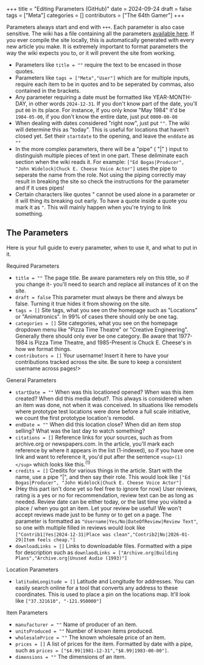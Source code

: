 +++
title = "Editing Parameters (GitHub)"
date = 2024-09-24
draft = false
tags = ["Meta"]
categories = []
contributors = ["The 64th Gamer"]
+++

Parameters always start and end with `+++`. Each parameter is also case sensitive. The wiki has a file containing all the parameters [available here](https://github.com/The64thGamer/cheeseepedia/blob/main/archetypes/default.html). If you ever compile the site locally, this is automatically generated with every new article you make. It is extremely important to format parameters the way the wiki expects you to, or it will prevent the site from working.

- Parameters like `title = ""` require the text to be encased in those quotes.
- Parameters like `tags = ["Meta","User"]` which are for multiple inputs, require each item to be in quotes and to be seperated by commas, also contained in the brackets.
- Any parameter requiring a date must be formatted like YEAR-MONTH-DAY, in other words `2024-12-31`. If you don't know part of the date, you'll put `00` in its place. For instance, if you only know "May 1984" it'd be `1984-05-00`, if you don't know the entire date, just put `0000-00-00`
- When dealing with dates considered "right now", just put `""`. The wiki will determine this as "today". This is useful for locations that haven't closed yet. Set their `startdate` to the opening, and leave the `enddate` as `""`
- In the more complex parameters, there will be a "pipe" ( "|" ) input to distinguish multiple pieces of text in one part. These deliminate each section when the wiki reads it. For example: `["Ed Bogas|Producer", "John Widelock|Chuck E. Cheese Voice Actor"]` uses the pipe to seperate the name from the role. Not using the piping correctly may result in breaking the site so check the instructions for the parameter and if it uses pipes!
- Certain characters like quotes " cannot be used alone in a parameter or it will thing its breaking out early. To have a quote inside a quote you mark it as `"`. This will mainly happen when you're trying to link something.

## The Parameters

Here is your full guide to every parameter, when to use it, and what to put in it.

Required Parameters

- `title = ""` The page title. Be aware parameters rely on this title, so if you change it- you'll need to search and replace all instances of it on the site.
- `draft = false` This parameter must always be there and always be false. Turning it true hides it from showing on the site.
- `tags = []` Site tags, what you see on the homepage such as "Locations" or "Animatronics". In 99% of cases there should only be one tag.
- `categories = []` Site categories, what you see on the homepage dropdown menu like "Pizza Time Theatre" or "Creative Engineering". Generally there should only ever be one category. Be aware that 1977-1984 is Pizza Time Theatre, and 1985-Present is Chuck E. Cheese's in how we format things.
- `contributors = []` Your username! Insert it here to have your contributions tracked across the site. Be sure to keep a consistent username across pages!>


General Parameters

- `startDate = ""` When was this locationed opened? When was this item created? When did this media debut?. This always is considered when an item was done, not when it was conceived. In situations like remodels where prototype test locations were done before a full scale initiative, we count the first prototype location's remodel.
- `endDate = ""` When did this location close? When did an item stop selling? What was the last day to watch something?
- `citations = []` Reference links for your sources, such as from archive.org or newspapers.com. In the article, you'll mark each reference by where it appears in the list (1-indexed), so if you have one link and want to reference it, you'd put after the sentence `<sup>(1)</sup>` which looks like this.<sup>(1)</sup>
- `credits = []` Credits for various things in the article. Start with the name, use a pipe "|", and then say their role. This would look like `["Ed Bogas|Producer", "John Widelock|Chuck E. Cheese Voice Actor"]`
- (Hey this part isn't done yet so feel free to ignore for now) User reviews, rating is a yes or no for recommendation, review text can be as long as needed. Review date can be either today, or the last time you visited a place / when you got an item. Let your review be useful! We won't accept reviews made just to be funny or to get on a page. The parameter is formatted as `"Username|Yes/No|DateOfReview|Review Text"`, so one with multiple filled in reviews would look like `["Contrib1|Yes|2024-12-31|Place was clean","Contrib2|No|2026-01-29|Item feels cheap."]`
- `downloadLinks = []` Links to downloadable files. Formatted with a pipe for description such as `downlaodLinks = ["Archive.org|Building Plans","Archive.org|Unused Audio (1993)"]`


Location Parameters

- `latitudeLongitude = []` Latitude and Longitude for addresses. You can easily search online for a tool that converts any address to these coordinates. This is used to place a pin on the locations map. It'll look like `["37.321610", "-121.950000"]`


Item Parameters

- `manufacturer = ""` Name of producer of an item.
- `unitsProduced = ""` Number of known items produced.
- `wholesalePrice = ""` The known wholesale price of an item.
- `prices = []` A list of prices for the item. Formatted by date with a pipe, such as `prices = ["$4.99|1981-12-31","$8.99|1983-00-00"]`.
- `dimensions = ""` The dimensions of an item.
